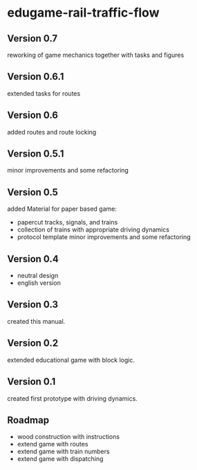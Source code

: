 edugame-rail-traffic-flow
======

Version 0.7
------
reworking of game mechanics together with tasks and figures


Version 0.6.1
------
extended tasks for routes


Version 0.6
------
added routes and route locking


Version 0.5.1
------
minor improvements and some refactoring


Version 0.5
------
added Material for paper based game:
* papercut tracks, signals, and trains
* collection of trains with appropriate driving dynamics
* protocol template
minor improvements and some refactoring

Version 0.4
------
* neutral design
* english version

Version 0.3
------
  
  created this manual.

Version 0.2
------

  extended educational game with block logic.

Version 0.1
------

  created first prototype with driving dynamics.

Roadmap
------

* wood construction with instructions
* extend game with routes
* extend game with train numbers
* extend game with dispatching